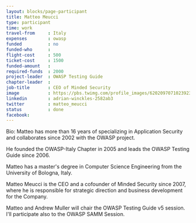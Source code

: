 ```yaml
---
layout: blocks/page-participant
title: Matteo Meucci
type: participant
time: work
travel-from     : Italy
expenses        : owasp
funded          : no
funded-who      :
flight-cost     : 500
ticket-cost     : 1500
funded-amount   :
required-funds  : 2000
project-leader  : OWASP Testing Guide
chapter-leader  :
job-title       : CEO of Minded Security
image           : https://pbs.twimg.com/profile_images/620209707102392320/NTIZjxXt.jpg
linkedin        : adrian-winckles-2582ab3
twitter         : matteo_meucci
status          : done
facebook:
---
```


Bio: Matteo has more than 16 years of specializing in Application Security and collaborates since 2002 with the OWASP project.

He founded the OWASP-Italy Chapter in 2005 and leads the OWASP Testing Guide since 2006.

Matteo has a master's degree in Computer Science Engineering from the University of Bologna, Italy.

Matteo Meucci is the CEO and a cofounder of Minded Security since 2007, where he is responsible for strategic direction
and business development for the Company. 

Matteo and Andrew Muller will chair the OWASP Testing Guide v5 session.
I'll participate also to the OWASP SAMM Session.
